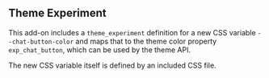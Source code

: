 ## Theme Experiment

This add-on includes a `theme_experiment` definition for a new CSS variable `--chat-button-color` and maps that to the theme color property `exp_chat_button`, which can be used by the theme API.

The new CSS variable itself is defined by an included CSS file.
